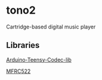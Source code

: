 # tono2

Cartridge-based digital music player

## Libraries

[Arduino-Teensy-Codec-lib](https://github.com/FrankBoesing/Arduino-Teensy-Codec-lib)

[MFRC522](https://github.com/miguelbalboa/rfid.git)